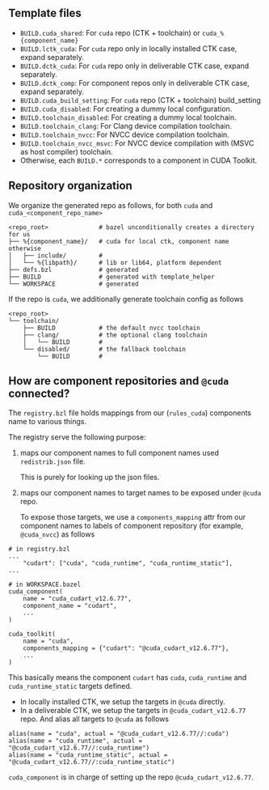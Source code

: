 ## Template files

- `BUILD.cuda_shared`: For `cuda` repo (CTK + toolchain) or `cuda_%{component_name}`
- `BUILD.lctk_cuda`: For `cuda` repo only in locally installed CTK case, expand separately.
- `BUILD.dctk_cuda`: For `cuda` repo only in deliverable CTK case, expand separately.
- `BUILD.dctk_comp`: For component repos only in deliverable CTK case, expand separately.
- `BUILD.cuda_build_setting`: For `cuda` repo (CTK + toolchain) build_setting
- `BUILD.cuda_disabled`: For creating a dummy local configuration.
- `BUILD.toolchain_disabled`: For creating a dummy local toolchain.
- `BUILD.toolchain_clang`: For Clang device compilation toolchain.
- `BUILD.toolchain_nvcc`: For NVCC device compilation toolchain.
- `BUILD.toolchain_nvcc_msvc`: For NVCC device compilation with (MSVC as host compiler) toolchain.
- Otherwise, each `BUILD.*` corresponds to a component in CUDA Toolkit.

## Repository organization

We organize the generated repo as follows, for both `cuda` and `cuda_<component_repo_name>`

```
<repo_root>              # bazel unconditionally creates a directory for us
├── %{component_name}/   # cuda for local ctk, component name otherwise
│   ├── include/         #
│   └── %{libpath}/      # lib or lib64, platform dependent
├── defs.bzl             # generated
├── BUILD                # generated with template_helper
└── WORKSPACE            # generated
```

If the repo is `cuda`, we additionally generate toolchain config as follows

```
<repo_root>
└── toolchain/
    ├── BUILD            # the default nvcc toolchain
    ├── clang/           # the optional clang toolchain
    │   └── BUILD        #
    └── disabled/        # the fallback toolchain
        └── BUILD        #
```

## How are component repositories and `@cuda` connected?

The `registry.bzl` file holds mappings from our (`rules_cuda`) components name to various things.

The registry serve the following purpose:

1. maps our component names to full component names used `redistrib.json` file.

   This is purely for looking up the json files.

2. maps our component names to target names to be exposed under `@cuda` repo.

   To expose those targets, we use a `components_mapping` attr from our component names to labels of component
   repository (for example, `@cuda_nvcc`) as follows

```starlark
# in registry.bzl
...
    "cudart": ["cuda", "cuda_runtime", "cuda_runtime_static"],
...

# in WORKSPACE.bazel
cuda_component(
    name = "cuda_cudart_v12.6.77",
    component_name = "cudart",
    ...
)

cuda_toolkit(
    name = "cuda",
    components_mapping = {"cudart": "@cuda_cudart_v12.6.77"},
    ...
)
```

This basically means the component `cudart` has `cuda`, `cuda_runtime` and `cuda_runtime_static` targets defined.

- In locally installed CTK, we setup the targets in `@cuda` directly.
- In a deliverable CTK, we setup the targets in `@cuda_cudart_v12.6.77` repo. And alias all targets to
  `@cuda` as follows

```starlark
alias(name = "cuda", actual = "@cuda_cudart_v12.6.77//:cuda")
alias(name = "cuda_runtime", actual = "@cuda_cudart_v12.6.77//:cuda_runtime")
alias(name = "cuda_runtime_static", actual = "@cuda_cudart_v12.6.77//:cuda_runtime_static")
```

`cuda_component` is in charge of setting up the repo `@cuda_cudart_v12.6.77`.
